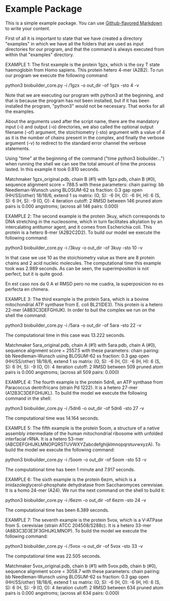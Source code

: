 # Example Package

This is a simple example package. You can use
[Github-flavored Markdown](https://guides.github.com/features/mastering-markdown/)
to write your content.

First of all it is important to state that we have created a directory "examples" in which we have all the folders that are used as input directories for our program, and that the command is always executed from within that "examples" directory.


EXAMPLE 1:
The first example is the protein 1gzx, which is the oxy T state haemoglobin from Homo sapiens. This protein hetero 4-mer (A2B2).
To run our program we execute the following command:

  python3 biobuilder_core.py -i /1gzx -o out_dir -of 1gzx -sto 4 -v

Note that we are executing our program with python3 at the beginning, and that is because the program has not been installed, but if it has been installed the program, "python3" would not be necessary. That works for all the examples.

About the arguments used after the script name, there are the mandatory input (-i) and output (-o) directories, we also called the optional output filename (-of) argument, the stoichiometry (-sto) argument with a value of 4 as it is the number of chains present in the complex, and finally the verbose argument (-v) to redirect to the standard error channel the verbose statements.

Using "time" at the beginning of the command ("time python3 biobuilder...") when running the shell we can see the total amount of time the process lasted. In this example it took 0.810 seconds.

Matchmaker 1gzx_original.pdb, chain B (#1) with 1gzx.pdb, chain B (#0), sequence alignment score = 788.5
with these parameters:
	chain pairing: bb
	Needleman-Wunsch using BLOSUM-62
	ss fraction: 0.3
	gap open (HH/SS/other) 18/18/6, extend 1
	ss matrix:  (O, S): -6 (H, O): -6 (H, H): 6 (S, S): 6 (H, S): -9 (O, O): 4
	iteration cutoff: 2
RMSD between 146 pruned atom pairs is 0.000 angstroms; (across all 146 pairs: 0.000)


EXAMPLE 2:
The second example is the protein 3kuy, which corresponds to DNA stretching in the nucleosome, which in turn facilitates alkylation by an intercalating antitumor agent, and it comes from Escherichia coli. This protein is a hetero 8-mer (A2B2C2D2).
To build our model we execute the following command:

  python3 biobuilder_core.py -i /3kuy -o out_dir -of 3kuy -sto 10 -v

In that case we use 10 as the stoichiometry value as there are 8 protein chains and 2 acid nucleic molecules. The computational time this example took was 2.989 seconds. As can be seen, the superimposition is not perfect, but it is quite good.

En est caso nos da 0 A el RMSD pero no me cuadra, la superposicion no es perfecta en chimera.



EXAMPLE 3:
The third example is the protein 5ara, which is a bovine mitochondrial ATP synthase from E. coli BL21(DE3). This protein is a hetero 22-mer (A8B3C3DEFGHIJK).
In order to buil the complex we run on the shell the command:

  python3 biobuilder_core.py -i /5ara -o out_dir -of 5ara -sto 22 -v

The computational time in this case was 13.222 seconds.

Matchmaker 5ara_original.pdb, chain A (#1) with 5ara.pdb, chain A (#0), sequence alignment score = 2557.5
with these parameters:
	chain pairing: bb
	Needleman-Wunsch using BLOSUM-62
	ss fraction: 0.3
	gap open (HH/SS/other) 18/18/6, extend 1
	ss matrix:  (O, S): -6 (H, O): -6 (H, H): 6 (S, S): 6 (H, S): -9 (O, O): 4
	iteration cutoff: 2
RMSD between 509 pruned atom pairs is 0.000 angstroms; (across all 509 pairs: 0.000)



EXAMPLE 4:
The fourth example is the protein 5dn6, an ATP synthase from Paracoccus dentrifricans (strain Pd 1222). It is a hetero 27-mer (A12B3C3DEFGHIJKL).
To build the model we execute the following command in the shell:

  python3 biobuilder_core.py -i /5dn6 -o out_dir -of 5dn6 -sto 27 -v

The computational time was 14.164 seconds.



EXAMPLE 5:
The fifth example is the protein 5oom, a structure of a native assembly intermediate of the human mitochondrial ribosome with unfolded interfacial rRNA. It is a hetero 53-mer  (ABCDEFGHIJKLMNOPQRSTUVWXYZabcdefghijklmnopqrstuvwxyzA).
To build the model we execute the following command:

  python3 biobuilder_core.py -i /5oom -o out_dir -of 5oom -sto 53 -v

The computational time has been 1 minute and 7.917 seconds.



EXAMPLE 6:
The sixth example is the protein 6ezm, which is a imidazoleglycerol-phosphate dehydratase from Saccharomyces cerevisiae. It is a homo 24-mer (A24).
We run the next command on the shell to build it:

  python3 biobuilder_core.py -i /6ezm -o out_dir -of 6ezm -sto 24 -v

The computational time has been 6.389 seconds.



EXAMPLE 7:
The seventh example is the protein 5vox, which is a V-ATPase from S. cerevisiae (strain ATCC 204508/S288c). It is a hetero 33-mer (A8B3C3D3E3F3GHIJKLMNOP).
To build the model we execute the following command:

  python3 biobuilder_core.py -i /5vox -o out_dir -of 5vox -sto 33 -v

The computational time was 22.505 seconds.

Matchmaker 5vox_original.pdb, chain b (#1) with 5vox.pdb, chain b (#0), sequence alignment score = 3058.7
with these parameters:
	chain pairing: bb
	Needleman-Wunsch using BLOSUM-62
	ss fraction: 0.3
	gap open (HH/SS/other) 18/18/6, extend 1
	ss matrix:  (O, S): -6 (H, O): -6 (H, H): 6 (S, S): 6 (H, S): -9 (O, O): 4
	iteration cutoff: 2
RMSD between 634 pruned atom pairs is 0.000 angstroms; (across all 634 pairs: 0.000)
